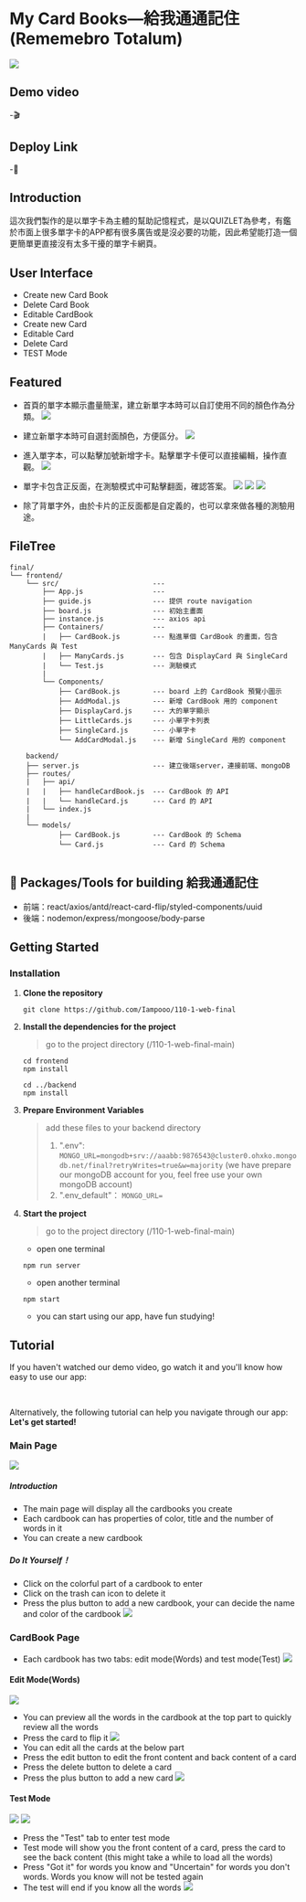 # My Card Books—給我通通記住 (Rememebro Totalum)
![](https://i.imgur.com/Sm6SLu5.png)
## Demo video
-:clapper: 
## Deploy Link
-:100: 
## Introduction
這次我們製作的是以單字卡為主體的幫助記憶程式，是以QUIZLET為參考，有鑑於市面上很多單字卡的APP都有很多廣告或是沒必要的功能，因此希望能打造一個更簡單更直接沒有太多干擾的單字卡網頁。
## User Interface
- Create new Card Book
- Delete Card Book
- Editable CardBook
- Create new Card
- Editable Card
- Delete Card
- TEST Mode

## Featured
- 首頁的單字本顯示盡量簡潔，建立新單字本時可以自訂使用不同的顏色作為分類。
![](https://i.imgur.com/Sm6SLu5.png)
- 建立新單字本時可自選封面顏色，方便區分。
![](https://i.imgur.com/8rqIHgh.png)
- 進入單字本，可以點擊加號新增字卡。點擊單字卡便可以直接編輯，操作直觀。
![](https://i.imgur.com/LFPw41T.png)
- 單字卡包含正反面，在測驗模式中可點擊翻面，確認答案。
![](https://i.imgur.com/Ba9nDrc.png)
![](https://i.imgur.com/a1C9nmD.png)
![](https://i.imgur.com/HJ7oRvq.png)

- 除了背單字外，由於卡片的正反面都是自定義的，也可以拿來做各種的測驗用途。
## FileTree

```
final/
└── frontend/
    └── src/                       --- 
        ├── App.js                 --- 
        ├── guide.js               --- 提供 route navigation
        ├── board.js               --- 初始主畫面
        ├── instance.js            --- axios api
        ├── Containers/            --- 
        |   ├── CardBook.js        --- 點進單個 CardBook 的畫面，包含 ManyCards 與 Test
        |   ├── ManyCards.js       --- 包含 DisplayCard 與 SingleCard
        |   └── Test.js            --- 測驗模式
        |
        └── Components/
            ├── CardBook.js        --- board 上的 CardBook 預覽小圖示
            ├── AddModal.js        --- 新增 CardBook 用的 component
            ├── DisplayCard.js     --- 大的單字顯示
            ├── LittleCards.js     --- 小單字卡列表
            ├── SingleCard.js      --- 小單字卡
            └── AddCardModal.js    --- 新增 SingleCard 用的 component
            
    backend/
    ├── server.js                  --- 建立後端server，連接前端、mongoDB
    ├── routes/                    
    |   ├── api/
    |   |   ├── handleCardBook.js  --- CardBook 的 API
    |   |   └── handleCard.js      --- Card 的 API
    |   └── index.js    
    |
    └── models/                    
            ├── CardBook.js        --- CardBook 的 Schema
            └── Card.js            --- Card 的 Schema
    
```
## 🔨 Packages/Tools for building 給我通通記住
- 前端：react/axios/antd/react-card-flip/styled-components/uuid
- 後端：nodemon/express/mongoose/body-parse

## Getting Started
### Installation
1. **Clone the repository**
    ```shell=
    git clone https://github.com/Iampooo/110-1-web-final
    ```
2. **Install the dependencies for the project**
    > go to the project directory (/110-1-web-final-main)
    
    ```shell=
    cd frontend
    npm install
    ```
    ```shell=
    cd ../backend
    npm install
    ```
3. **Prepare Environment Variables**

    > add these files to your backend directory
    > 1. ".env":
    > `MONGO_URL=mongodb+srv://aaabb:9876543@cluster0.ohxko.mongodb.net/final?retryWrites=true&w=majority`
    > (we have prepare our mongoDB account for you, feel free use your own mongoDB account)
    > 2. ".env_default"：
    > `MONGO_URL=`
4. **Start the project**
    > go to the project directory (/110-1-web-final-main)
    * open one terminal
    ```shell=
    npm run server
    ```

    
    
    * open another terminal
    ```shell=
    npm start
    ```
    * you can start using our app, have fun studying!
    
## Tutorial
If you haven't watched our demo video, go watch it and you'll know how easy to use our app:
>
<br>

Alternatively, the following tutorial can help you navigate through our app:
**Let's get started!**
### Main Page
![](https://i.imgur.com/Sm6SLu5.png)
##### Introduction
* The main page will display all the cardbooks you create
* Each cardbook can has properties of color, title and the number of words in it
* You can create a new cardbook
##### Do It Yourself！
* Click on the colorful part of a cardbook to enter
* Click on the trash can icon to delete it
* Press the plus button to add a new cardbook, your can decide the name and color of the cardbook
![](https://i.imgur.com/8rqIHgh.png)

### CardBook Page

* Each cardbook has two tabs: edit mode(Words) and test mode(Test)
![](https://i.imgur.com/Ru9gdz7.png)
#### Edit Mode(Words)
![](https://i.imgur.com/hT531WC.png)
* You can preview all the words in the cardbook at the top part to quickly review all the words
* Press the card to flip it
![](https://i.imgur.com/LFPw41T.png)
* You can edit all the cards at the below part
* Press the edit button to edit the front content and back content of a card
* Press the delete button to delete a card
* Press the plus button to add a new card
![](https://i.imgur.com/IpvaLox.png)
#### Test Mode
![](https://i.imgur.com/Ba9nDrc.png)
![](https://i.imgur.com/a1C9nmD.png)
* Press the "Test" tab to enter test mode
* Test mode will show you the front content of a card, press the card to see the back content (this might take a while to load all the words)
* Press "Got it" for words you know and "Uncertain" for words you don't words. Words you know will not be tested again 
* The test will end if you know all the words
![](https://i.imgur.com/HJ7oRvq.png)
